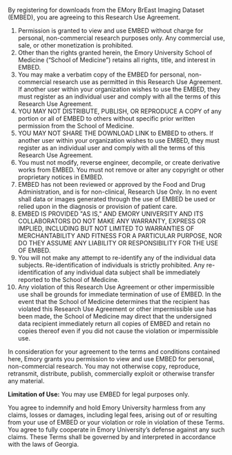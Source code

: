 ﻿By registering for downloads from the EMory BrEast Imaging Dataset (EMBED), you are agreeing to this Research Use Agreement.

1. Permission is granted to view and use EMBED without charge for personal, non-commercial research purposes only. Any commercial use, sale, or other monetization is prohibited.
1. Other than the rights granted herein, the Emory University School of Medicine (“School of Medicine”) retains all rights, title, and interest in EMBED.
1. You may make a verbatim copy of the EMBED for personal, non-commercial research use as permitted in this Research Use Agreement. If another user within your organization wishes to use the EMBED, they must register as an individual user and comply with all the terms of this Research Use Agreement.
1. YOU MAY NOT DISTRIBUTE, PUBLISH, OR REPRODUCE A COPY of any portion or all of EMBED to others without specific prior written permission from the School of Medicine.
1. YOU MAY NOT SHARE THE DOWNLOAD LINK to EMBED to others. If another user within your organization wishes to use EMBED, they must register as an individual user and comply with all the terms of this Research Use Agreement.
1. You must not modify, reverse engineer, decompile, or create derivative works from EMBED. You must not remove or alter any copyright or other proprietary notices in EMBED.
1. EMBED has not been reviewed or approved by the Food and Drug Administration, and is for non-clinical, Research Use Only. In no event shall data or images generated through the use of EMBED be used or relied upon in the diagnosis or provision of patient care.
1. EMBED IS PROVIDED "AS IS," AND EMORY UNIVERSITY AND ITS COLLABORATORS DO NOT MAKE ANY WARRANTY, EXPRESS OR IMPLIED, INCLUDING BUT NOT LIMITED TO WARRANTIES OF MERCHANTABILITY AND FITNESS FOR A PARTICULAR PURPOSE, NOR DO THEY ASSUME ANY LIABILITY OR RESPONSIBILITY FOR THE USE OF EMBED.
1. You will not make any attempt to re-identify any of the individual data subjects. Re-identification of individuals is strictly prohibited. Any re-identification of any individual data subject shall be immediately reported to the School of Medicine.
1. Any violation of this Research Use Agreement or other impermissible use shall be grounds for immediate termination of use of EMBED. In the event that the School of Medicine determines that the recipient has violated this Research Use Agreement or other impermissible use has been made, the School of Medicine may direct that the undersigned data recipient immediately return all copies of EMBED and retain no copies thereof even if you did not cause the violation or impermissible use.

In consideration for your agreement to the terms and conditions contained here, Emory grants you permission to view and use EMBED for personal, non-commercial research. You may not otherwise copy, reproduce, retransmit, distribute, publish, commercially exploit or otherwise transfer any material.

**Limitation of Use:** You may use EMBED for legal purposes only.

You agree to indemnify and hold Emory University harmless from any claims, losses or damages, including legal fees, arising out of or resulting from your use of EMBED or your violation or role in violation of these Terms. You agree to fully cooperate in Emory University’s defense against any such claims. These Terms shall be governed by and interpreted in accordance with the laws of Georgia.


